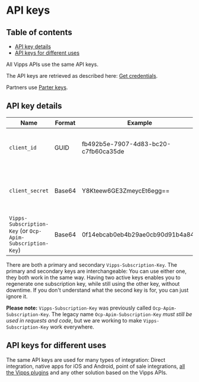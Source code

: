 <!-- START_METADATA
---
title: API keys
pagination_next: null
pagination_prev: null
---
END_METADATA -->

# API keys

<!-- START_TOC -->

## Table of contents

- [API key details](#api-key-details)
- [API keys for different uses](#api-keys-for-different-uses)

<!-- END_TOC -->

All Vipps APIs use the same API keys.

The API keys are retrieved as described here:
[Get credentials](https://vippsas.github.io/vipps-developer-docs/docs/vipps-developers/vipps-getting-started#get-credentials).

Partners use
[Parter keys](https://vippsas.github.io/vipps-developer-docs/docs/vipps-partner/partner-keys).

## API key details

| Name                     | Format | Example                              | Description                                     |
|--------------------------|--------|--------------------------------------|-------------------------------------------------|
| `client_id`              | GUID   | fb492b5e-7907-4d83-bc20-c7fb60ca35de | Client ID for the merchant (the "username")     |
| `client_secret`          | Base64 | Y8Kteew6GE3ZmeycEt6egg==             | Client Secret for the merchant (the "password") |
| `Vipps-Subscription-Key` (or `Ocp-Apim-Subscription-Key`) | Base64 | 0f14ebcab0eb4b29ae0cb90d91b4a84a | Subscription key for the API product |

There are both a primary and secondary `Vipps-Subscription-Key`.
The primary and secondary keys are interchangeable: You can use either one,
they both work in the same way. Having two active keys enables you to
regenerate one subscription key, while still using the other key, without downtime.
If you don't understand what the second key is for, you can just ignore it.

**Please note:** `Vipps-Subscription-Key` was previously called `Ocp-Apim-Subscription-Key`.
The legacy name `Ocp-Apim-Subscription-Key` _must still be used in requests and code_,
but we are working to make `Vipps-Subscription-Key` work everywhere.

## API keys for different uses

The same API keys are used for many types of integration:
Direct integration, native apps for iOS and Android, point of sale integrations,
[all the Vipps plugins](https://github.com/vippsas/vipps-plugins)
and any other solution based on the Vipps APIs.
